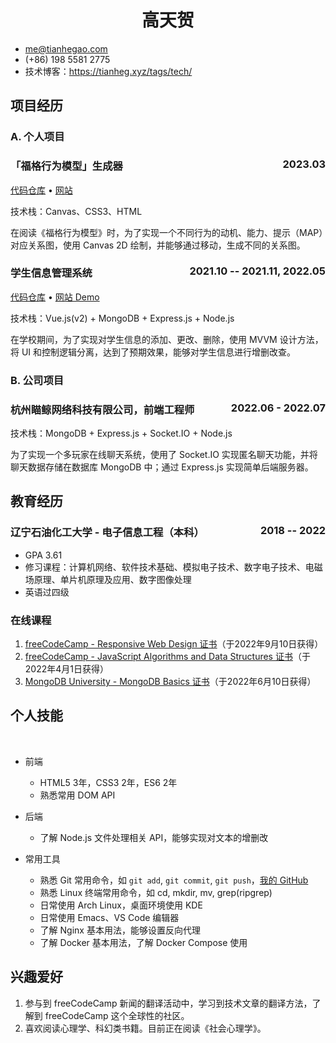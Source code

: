 ---
---

<style>
.date {
  float: right;
}
</style>

<!-- The (first) h1 will be used as the <title> of the HTML page -->

<h1 style="text-align: center">高天贺</h1>

- <me@tianhegao.com>
- (+86) 198 5581 2775
- 技术博客：<https://tianheg.xyz/tags/tech/>

## 项目经历

### A. 个人项目

### <span>「福格行为模型」生成器</span> <span class="date">2023.03</span>
[代码仓库](https://github.com/tianheg/fogg-behavior-model) &bull; [网站](https://fbm.tianheg.org/)

技术栈：Canvas、CSS3、HTML

在阅读《福格行为模型》时，为了实现一个不同行为的动机、能力、提示（MAP）对应关系图，使用 Canvas 2D 绘制，并能够通过移动，生成不同的关系图。

### <span>学生信息管理系统</span> <span class="date">2021.10 -- 2021.11, 2022.05</span>
[代码仓库](https://github.com/tianheg/sims) &bull; [网站 Demo](https://student.tianheg.org/)

技术栈：Vue.js(v2) + MongoDB + Express.js + Node.js

在学校期间，为了实现对学生信息的添加、更改、删除，使用 MVVM 设计方法，将 UI 和控制逻辑分离，达到了预期效果，能够对学生信息进行增删改查。

### B. 公司项目

### <span>杭州瞄鲸网络科技有限公司，前端工程师</span> <span class="date">2022.06 - 2022.07</span>

技术栈：MongoDB + Express.js + Socket.IO + Node.js

为了实现一个多玩家在线聊天系统，使用了 Socket.IO 实现匿名聊天功能，并将聊天数据存储在数据库 MongoDB 中；通过 Express.js 实现简单后端服务器。

## 教育经历

### <span>辽宁石油化工大学 - 电子信息工程（本科）</span> <span class="date">2018 -- 2022</span>

  - GPA 3.61
  - 修习课程：计算机网络、软件技术基础、模拟电子技术、数字电子技术、电磁场原理、单片机原理及应用、数字图像处理
  - 英语过四级

### 在线课程

1. [freeCodeCamp - Responsive Web Design 证书](https://www.freecodecamp.org/certification/tianheg/responsive-web-design)（于2022年9月10日获得）
2. [freeCodeCamp - JavaScript Algorithms and Data Structures 证书](https://www.freecodecamp.org/certification/tianheg/javascript-algorithms-and-data-structures)（于2022年4月1日获得）
3. [MongoDB University - MongoDB Basics 证书](https://university.mongodb.com/course_completion/cebc75c5-080a-4abe-b6a2-04c3d447ed85)（于2022年6月10日获得）

## 个人技能

<br>

  - 前端
    - HTML5 3年，CSS3 2年，ES6 2年
    - 熟悉常用 DOM API

  - 后端
    - 了解 Node.js 文件处理相关 API，能够实现对文本的增删改

  - 常用工具
    - 熟悉 Git 常用命令，如 `git add`, `git commit`, `git push`，[我的 GitHub](https://github.com/tianheg)
    - 熟悉 Linux 终端常用命令，如 cd, mkdir, mv, grep(ripgrep)
    - 日常使用 Arch Linux，桌面环境使用 KDE
    - 日常使用 Emacs、VS Code 编辑器
    - 了解 Nginx 基本用法，能够设置反向代理
    - 了解 Docker 基本用法，了解 Docker Compose 使用

## 兴趣爱好

1. 参与到 freeCodeCamp 新闻的翻译活动中，学习到技术文章的翻译方法，了解到 freeCodeCamp 这个全球性的社区。
2. 喜欢阅读心理学、科幻类书籍。目前正在阅读《社会心理学》。

<!-- 
向 AI 提问，帮助自己面试。

示例问题：

前端包括 MVVM，设计模式有哪些？请从来源、意义、优缺点等各种维度具体介绍一下每一个，并说下哪些业务场景适用于哪些设计模式，以及哪些知名框架用了这个设计模式

-->
